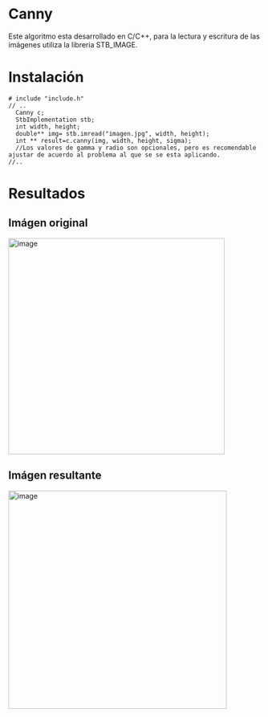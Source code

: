 # Canny
Este algoritmo esta desarrollado en C/C++, para la lectura y escritura de las imágenes utiliza la libreria STB_IMAGE.
# Instalación 
```
# include "include.h"
// ..
  Canny c;
  StbImplementation stb;
  int width, height;
  double** img= stb.imread("imagen.jpg", width, height);
  int ** result=c.canny(img, width, height, sigma);
  //Los valores de gamma y radio son opcionales, pero es recomendable ajustar de acuerdo al problema al que se se esta aplicando.
//..
```
# Resultados
<p >
<h2>Imágen original</h2>
<img width="431" alt="image" src="https://github.com/ismaelfari1996/Canny/assets/66229891/5af27849-54c3-42c3-98bd-256b387c8dec">
<h2>Imágen resultante</h2>
<img width="435" alt="image" src="https://github.com/ismaelfari1996/Canny/assets/66229891/ac28b0d9-7289-4908-a326-ff4a4b798c9d">
</p>

